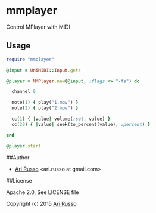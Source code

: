 # mmplayer

Control MPlayer with MIDI

## Usage

```ruby
require "mmplayer"

@input = UniMIDI::Input.gets

@player = MMPlayer.new(@input, :flags => "-fs") do

  channel 0

  note(1) { play("1.mov") }
  note(2) { play("2.mov") }

  cc(1) { |value| volume(:set, value) }
  cc(20) { |value| seek(to_percent(value), :percent) }

end

@player.start

```

##Author

* [Ari Russo](http://github.com/arirusso) <ari.russo at gmail.com>

##License

Apache 2.0, See LICENSE file

Copyright (c) 2015 [Ari Russo](http://arirusso.com)
